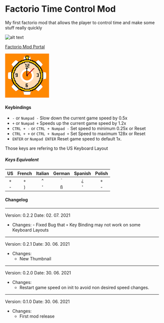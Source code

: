 # Factorio Time Control Mod

My first factorio mod that allows the player to control time and make some stuff really quickly

[](https://github.com/avicarpio)
![alt text](https://img.shields.io/github/followers/avicarpio?label=avicarpio&style=social)

[Factorio Mod Portal](https://mods.factorio.com/mod/timeSpeed)

![alt text](https://github.com/avicarpio/Factorio-Time-Control-Mod/blob/main/timeSpeed_0.2.2/thumbnail.png "Logo Mod")

#### Keybindings

- `-` or `Numpad -` Slow down the current game speed by 0.5x
- `+` or `Numpad +`  Speeds up the current game speed by 1.2x
- `CTRL + -` or `CTRL + Numpad -` Set speed to minimum 0.25x or Reset
- `CTRL + +` or `CTRL + Numpad +` Set Speed to maximum 128x or Reset
- `ENTER` or `Numpad ENTER` Reset game speed to default 1x.

Those keys are refering to the US Keyboard Layout

##### Keys Equivalent

|  US  | French | Italian | German | Spanish | Polish |
| :--: | :----: | :-----: | :----: | :-----: | :----: |
|  +   |   +    |    ^    |   `    |    ¿    |   +    |
|  -   |   )    |    '    |   ß    |    '    |   -    |

#### Changelog

---------------------------------------------------------------------------------------------------
Version: 0.2.2
Date: 02. 07. 2021
   - Changes:
         - Fixed Bug that `+` Key Binding may not work on some Keyboard Layouts

---------------------------------------------------------------------------------------------------

Version: 0.2.1
Date: 30. 06. 2021

- Changes:
  - New Thumbnail

---------------------------------------------------------------------------------------------------
Version: 0.2.0
Date: 30. 06. 2021

- Changes:
  - Restart game speed on init to avoid non desired speed changes.

---------------------------------------------------------------------------------------------------
Version: 0.1.0
Date: 30. 06. 2021

- Changes:
  - First mod release
